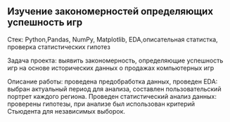 ## Изучение закономерностей определяющих успешность игр

Стек: Python,Pandas, NumPy, Matplotlib, EDA,описательная статистка, проверка статистических гипотез

Задача проекта: выявить закономерность, определяющие успешность игр на основе исторических данных о продажах компьютерных игр

Описание работы: проведена предобработка данных, проведен EDA: выбран актуальный период для анализа, составлен пользовательский портрет каждого региона. Проведен статистический анализ данных: проверены гипотезы, при анализе был использован критерий Стьюдента для независимых выборок.

